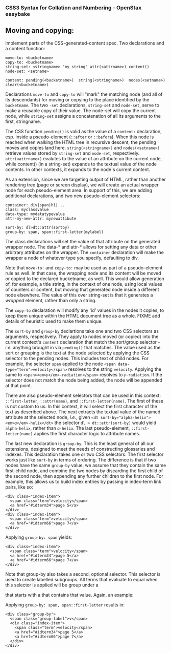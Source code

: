 ###  CSS3 Syntax for Collation and Numbering - OpenStax easybake ###

## Moving and copying:

Implement parts of the CSS-generated-content spec. Two declarations and
a content function:  

    move-to: <bucketname>  
    copy-to: <bucketname>  
    string-set: <stringname> "my string" attr(<attrname>) content()  
    node-set: <setname>

    content: pending(<bucketname>)  string(<stringname>)  nodes(<setname>) clear(<bucketname>)


Declarations `move-to` and `copy-to`  will "mark" the  matching node (and all
of its descendants) for moving or copying to the place identified by the
`bucketname`. The two `-set` declarations, `string-set` and `node-set`, serve
to make a reusable copy of their value. The node-set will copy the current node,
while `string-set` assigns a concatenation of all its arguments to the first,
stringname.

The CSS function `pending()` is valid as the value of a `content:` declaration,
esp. inside a pseudo-element (`::after` or `::before`). When this node is
reached when walking the HTML tree in recursive descent, the pending moves and
copies land here. `string(<stringname>)` and `nodes(<setname>)` retrieve  values
stored by `string-set` and `node-set`, respectively. `attr(<attrname>)` evalutes
to the value of an attribute on the current node, while content() (in a string-set)
expands to the textual value of the node contents. In other contexts, it expands
to the node`s current content.

As an extension, since we are targeting output of HTML, rather than another
rendering tree (page or screen display), we will create an actual wrapper node
for each pseudo-element area. In support of this, we are adding additional
declarations, and two new pseudo-element selectors:  

    container: div|span|h1|...  
    class: myclassvalue  
    data-type: mydatatypevalue
    attr-my-new-attr: mynewattibute

    sort-by: dl>dt::attr(sortby)
    group-by: span, span::first-letter(mylabel)

The class declarations will set the value of that attribute on the generated
wrapper node. The data-*  and attr-* allows for setting any data or other
arbitrary attributes on the wrapper. The `container` declaration will make the
wrapper a node of whatever type you specify, defaulting to div.

Note that `move-to:` and `copy-to:` may be used as part of a pseudo-element
rule as well. In that case, the wrapping node and its content will be moved or
copied to the declared bucketname, as well. This would allow generation of, for
example, a title string, in the context of one node, using local values of
counters or content, but moving that generated node inside a different node
elsewhere. The value of this over string-set is that it generates a _wrapped_
element, rather than only a string.

The `copy-to` declaration will modify any 'id' values in the nodes it copies,
to keep them unique within the HTML document tree as a whole. FIXME add details
of heuristic used to make them unique.

The `sort-by` and `group-by` declartions  take one and two CSS selectors as
arguments, respectively. They apply to nodes moved (or copied) into the current
context's `content` declaration that match the sort/group selector - _i.e._
anything brought in via `pending()` that matches. The value used as the sort or
grouping is the text at the node selected by applying the CSS selector to the
pending nodes. This includes text of child nodes. For example, the selector
`span` applied to the node `<span data-type="term">velocity</span>` resolves to
the string `velocity`. Applying the same to `<span><em>𝛾</em>-radiation</span>`
resolves to `𝛾-radiation`. If the selector does not match the node being
added, the node will be appended at that point.

There are also pseudo-element selectors that can be used in this context:
`::first-letter`, `::attr(name)`, and `::first-letter(name)`. The first of
these is not custom to us. In this context, it will select the first character
of the text as described above. The next extracts the textual value of the
named attribute at the selected node, _i.e._, given `<dt
sort-by="alpha-helix"><em>𝛼</em>-helix</dt>` the selector `dl >
dt::attr(sort-by)` would yield `alpha-helix`, rather than `𝛼-helix`. The last
pseudo-element, `::first-letter(name)` applies the first character logic to
attribute names.

The last new declaration is `group-by`. This is the least general of all our
extensions, designed to meet the needs of constructing glossaries and indexes.
This declaration takes one or two CSS selectors. The first selector works just
like `sort-by` in terms of ordering. The difference is that if two nodes have
the same `group-by` value, we assume that they contain the same first-child node,
and combine the two nodes by discarding the first child of the second node, then
appending any further children to the first node. For example, this allows us to
build index entries by passing in index-term link pairs, like so:

    <div class="index-item">  
      <span class="term">velocity</span>
      <a href="#idterm34">page 5</a>
    </div>
    <div class="index-item">
      <span class="term">velocity</span>
      <a href="#idterm66">page 7</a>
    </div>
Applying `group-by: span` yields:

    <div class="index-item">
      <span class="term">velocity</span>
      <a href="#idterm34">page 5</a>
      <a href="#idterm66">page 7</a>
    </div>

Note that group-by also takes a second, optional selector. This selector is
used to create labelled subgroups. All terms that evaluate to equal when this
selector is applied will be group under a <div> that starts with a <span> that
contains that value. Again, an example:

Applying `group-by: span, span::first-letter` results in:

    <div class="group-by">
      <span class="group-label">v</span>
      <div class="index-item">
        <span class="term">velocity</span>
        <a href="#idterm34">page 5</a>
        <a href="#idterm66">page 7</a>
      </div>
    </div>

